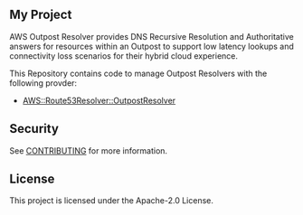## My Project

AWS Outpost Resolver provides DNS Recursive Resolution and Authoritative answers for resources within an Outpost to support low latency lookups and connectivity loss scenarios for their hybrid cloud experience.

This Repository contains code to manage Outpost Resolvers with the following provder:
* [AWS::Route53Resolver::OutpostResolver](https://docs.aws.amazon.com/AWSCloudFormation/latest/UserGuide/aws-resource-route53resolver-outpostresolver.html)


## Security

See [CONTRIBUTING](CONTRIBUTING.md#security-issue-notifications) for more information.

## License

This project is licensed under the Apache-2.0 License.

